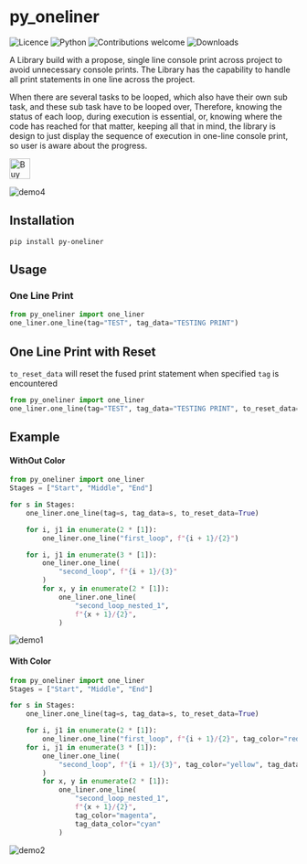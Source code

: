 # py_oneliner
![Licence](https://img.shields.io/github/license/fuzailpalnak/py_oneliner)
![Python](https://img.shields.io/badge/python-v3.6+-blue.svg)
![Contributions welcome](https://img.shields.io/badge/contributions-welcome-orange.svg)
![Downloads](https://pepy.tech/badge/py-oneliner)

A Library build with a propose, single line console print across project to avoid unnecessary console prints.
The Library has the capability to handle all print statements in one line across the project.

When there are several tasks to be looped, which also have their own sub task,
and these sub task have to be looped over, Therefore, knowing the status of each loop, during execution
is essential, or, knowing where the code has reached for that matter, keeping all that in mind, the library is design
to just display the sequence of execution in one-line console print, so user is aware about the progress.


<a href='https://ko-fi.com/fuzailpalnak' target='_blank'><img height='36' style='border:0px;height:36px;' src='https://az743702.vo.msecnd.net/cdn/kofi1.png?v=0' border='0' alt='Buy Me a Coffee at ko-fi.com' /></a>

![demo4](https://user-images.githubusercontent.com/24665570/96991506-29e99500-1546-11eb-8180-195bb5334c8b.gif)

## Installation
    
    pip install py-oneliner

## Usage

### One Line Print   
```python
from py_oneliner import one_liner
one_liner.one_line(tag="TEST", tag_data="TESTING PRINT")
``` 

## One Line Print with Reset  
`to_reset_data` will reset the fused print statement when specified `tag` is encountered
 
```python
from py_oneliner import one_liner
one_liner.one_line(tag="TEST", tag_data="TESTING PRINT", to_reset_data=True)
``` 

## Example

#### WithOut Color

```python
from py_oneliner import one_liner
Stages = ["Start", "Middle", "End"]

for s in Stages:
    one_liner.one_line(tag=s, tag_data=s, to_reset_data=True)

    for i, j1 in enumerate(2 * [1]):
        one_liner.one_line("first_loop", f"{i + 1}/{2}")

    for i, j1 in enumerate(3 * [1]):
        one_liner.one_line(
            "second_loop", f"{i + 1}/{3}"
        )
        for x, y in enumerate(2 * [1]):
            one_liner.one_line(
                "second_loop_nested_1",
                f"{x + 1}/{2}",
            )
```
![demo1](https://user-images.githubusercontent.com/24665570/96997734-f0b62280-154f-11eb-9066-1031f9719599.gif)


#### With Color

```python
from py_oneliner import one_liner
Stages = ["Start", "Middle", "End"]

for s in Stages:
    one_liner.one_line(tag=s, tag_data=s, to_reset_data=True)

    for i, j1 in enumerate(2 * [1]):
        one_liner.one_line("first_loop", f"{i + 1}/{2}", tag_color="red", tag_data_color="green")
    for i, j1 in enumerate(3 * [1]):
        one_liner.one_line(
            "second_loop", f"{i + 1}/{3}", tag_color="yellow", tag_data_color="grey"
        )
        for x, y in enumerate(2 * [1]):
            one_liner.one_line(
                "second_loop_nested_1",
                f"{x + 1}/{2}",
                tag_color="magenta",
                tag_data_color="cyan"
            )

```
![demo2](https://user-images.githubusercontent.com/24665570/96997880-396ddb80-1550-11eb-912f-276a574b09de.gif)

